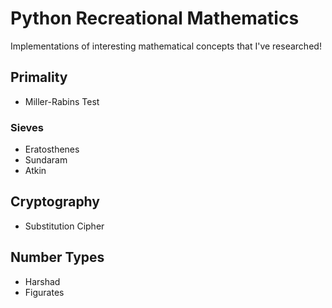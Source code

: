 # Python Recreational Mathematics
Implementations of interesting mathematical concepts that I've researched!

## Primality
- Miller-Rabins Test
    
### Sieves
- Eratosthenes
- Sundaram
- Atkin

## Cryptography
- Substitution Cipher

## Number Types
- Harshad
- Figurates
